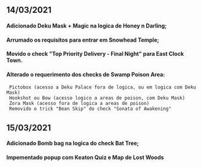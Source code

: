 ## 14/03/2021
#### Adicionado Deku Mask + Magic na logica de Honey n Darling;
#### Arrumado os requisitos para entrar em Snowhead Temple;
#### Movido o check "Top Priority Delivery - Final Night" para East Clock Town.
#### Alterado o requerimento dos checks de Swamp Poison Area:
	 Pictobox (acesso a Deku Palace fora de logica, ou em logica com Deku Mask)
	 Hookshot ou Bow (acesso logico a areas de poison, com Deku Mask)
	 Zora Mask (acesso fora de logica a areas de poison)
	 Removido o trick "Bean Skip" do check "Sonata of Awakening"

## 15/03/2021
#### Adicionado Bomb bag na logica do check Bat Tree;
#### Impementado popup com Keaton Quiz e Map de Lost Woods